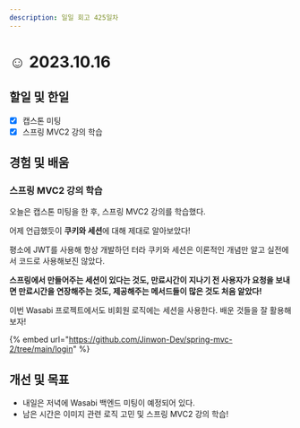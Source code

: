 ```yaml
---
description: 일일 회고 425일차
---
```


# ☺ 2023.10.16

## 할일 및 한일

* [x] 캡스톤 미팅&#x20;
* [x] 스프링 MVC2 강의 학습&#x20;

## 경험 및 배움&#x20;

### 스프링 MVC2 강의 학습&#x20;

오늘은 캡스톤 미팅을 한 후, 스프링 MVC2 강의를 학습했다.

어제 언급했듯이 **쿠키와 세션**에 대해 제대로 알아보았다!

평소에 JWT를 사용해 항상 개발하던 터라 쿠키와 세션은 이론적인 개념만 알고 실전에서 코드로 사용해보진 않았다.

**스프링에서 만들어주는 세션이 있다는 것도, 만료시간이 지나기 전 사용자가 요청을 보내면 만료시간을 연장해주는 것도, 제공해주는 메서드들이 많은 것도 처음 알았다!**

이번 Wasabi 프로젝트에서도 비회원 로직에는 세션을 사용한다. 배운 것들을 잘 활용해보자!

{% embed url="https://github.com/Jinwon-Dev/spring-mvc-2/tree/main/login" %}

## 개선 및 목표&#x20;

* 내일은 저녁에 Wasabi 백엔드 미팅이 예정되어 있다.&#x20;
* 남은 시간은 이미지 관련 로직 고민 및 스프링 MVC2 강의 학습!&#x20;
